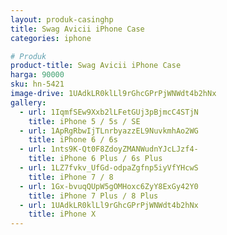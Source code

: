 ```yaml
---
layout: produk-casinghp
title: Swag Avicii iPhone Case
categories: iphone

# Produk
product-title: Swag Avicii iPhone Case
harga: 90000
sku: hn-5421
image-drive: 1UAdkLR0klLl9rGhcGPrPjWNWdt4b2hNx
gallery:
  - url: 1IqmfSEw9Xxb2lLFetGUj3pBjmcC4STjN
    title: iPhone 5 / 5s / SE
  - url: 1ApRgRbwIjTLnrbyazzEL9NuvkmhAo2WG
    title: iPhone 6 / 6s
  - url: 1nts9K-Qt0F8ZdoyZMANWudnYJcLJzf4-
    title: iPhone 6 Plus / 6s Plus
  - url: 1LZ7fvkv_UfGd-odpaZgfnp5iyVfYHcwS
    title: iPhone 7 / 8
  - url: 1Gx-bvuqQUpW5gOMHoxc6ZyY8ExGy42Y0
    title: iPhone 7 Plus / 8 Plus
  - url: 1UAdkLR0klLl9rGhcGPrPjWNWdt4b2hNx
    title: iPhone X
---
```

